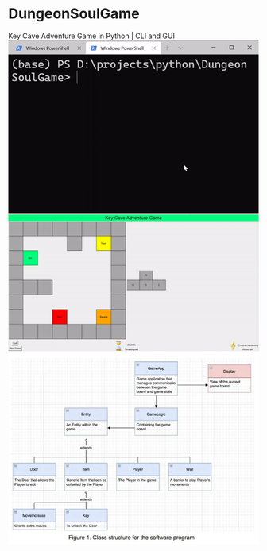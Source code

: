 # DungeonSoulGame
Key Cave Adventure Game in Python | CLI and GUI
![alt text](https://github.com/kdcyberdude/DungeonSoulGame/blob/main/cli_playing.gif?raw=true)
![alt text](https://github.com/kdcyberdude/DungeonSoulGame/blob/main/gui_playing.gif?raw=true)
![alt text](https://github.com/kdcyberdude/DungeonSoulGame/blob/main/Class_Structure.webp?raw=true)
